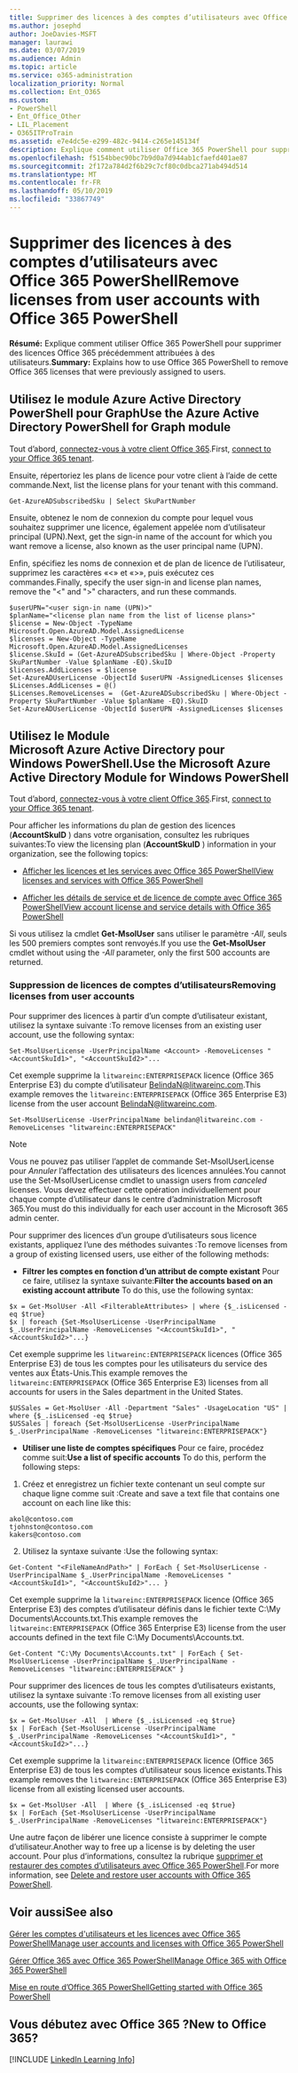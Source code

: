 ```yaml
---
title: Supprimer des licences à des comptes d’utilisateurs avec Office 365 PowerShell
ms.author: josephd
author: JoeDavies-MSFT
manager: laurawi
ms.date: 03/07/2019
ms.audience: Admin
ms.topic: article
ms.service: o365-administration
localization_priority: Normal
ms.collection: Ent_O365
ms.custom:
- PowerShell
- Ent_Office_Other
- LIL_Placement
- O365ITProTrain
ms.assetid: e7e4dc5e-e299-482c-9414-c265e145134f
description: Explique comment utiliser Office 365 PowerShell pour supprimer des licences Office 365 précédemment attribuées à des utilisateurs.
ms.openlocfilehash: f5154bbec90bc7b9d0a7d944ab1cfaefd401ae87
ms.sourcegitcommit: 2f172a784d2f6b29c7cf80c0dbca271ab494d514
ms.translationtype: MT
ms.contentlocale: fr-FR
ms.lasthandoff: 05/10/2019
ms.locfileid: "33867749"
---
```

# <a name="remove-licenses-from-user-accounts-with-office-365-powershell"></a><span data-ttu-id="a5f7e-103">Supprimer des licences à des comptes d’utilisateurs avec Office 365 PowerShell</span><span class="sxs-lookup"><span data-stu-id="a5f7e-103">Remove licenses from user accounts with Office 365 PowerShell</span></span>

<span data-ttu-id="a5f7e-104">**Résumé:** Explique comment utiliser Office 365 PowerShell pour supprimer des licences Office 365 précédemment attribuées à des utilisateurs.</span><span class="sxs-lookup"><span data-stu-id="a5f7e-104">**Summary:** Explains how to use Office 365 PowerShell to remove Office 365 licenses that were previously assigned to users.</span></span>

## <a name="use-the-azure-active-directory-powershell-for-graph-module"></a><span data-ttu-id="a5f7e-105">Utilisez le module Azure Active Directory PowerShell pour Graph</span><span class="sxs-lookup"><span data-stu-id="a5f7e-105">Use the Azure Active Directory PowerShell for Graph module</span></span>

<span data-ttu-id="a5f7e-106">Tout d’abord, [connectez-vous à votre client Office 365](connect-to-office-365-powershell.md#connect-with-the-azure-active-directory-powershell-for-graph-module).</span><span class="sxs-lookup"><span data-stu-id="a5f7e-106">First, [connect to your Office 365 tenant](connect-to-office-365-powershell.md#connect-with-the-azure-active-directory-powershell-for-graph-module).</span></span>
  

<span data-ttu-id="a5f7e-107">Ensuite, répertoriez les plans de licence pour votre client à l’aide de cette commande.</span><span class="sxs-lookup"><span data-stu-id="a5f7e-107">Next, list the license plans for your tenant with this command.</span></span>

```
Get-AzureADSubscribedSku | Select SkuPartNumber
```

<span data-ttu-id="a5f7e-108">Ensuite, obtenez le nom de connexion du compte pour lequel vous souhaitez supprimer une licence, également appelée nom d’utilisateur principal (UPN).</span><span class="sxs-lookup"><span data-stu-id="a5f7e-108">Next, get the sign-in name of the account for which you want remove a license, also known as the user principal name (UPN).</span></span>

<span data-ttu-id="a5f7e-109">Enfin, spécifiez les noms de connexion et de plan de licence de l’utilisateur, supprimez les caractères «<» et «>», puis exécutez ces commandes.</span><span class="sxs-lookup"><span data-stu-id="a5f7e-109">Finally, specify the user sign-in and license plan names, remove the "<" and ">" characters, and run these commands.</span></span>

```
$userUPN="<user sign-in name (UPN)>"
$planName="<license plan name from the list of license plans>"
$license = New-Object -TypeName Microsoft.Open.AzureAD.Model.AssignedLicense
$licenses = New-Object -TypeName Microsoft.Open.AzureAD.Model.AssignedLicenses
$license.SkuId = (Get-AzureADSubscribedSku | Where-Object -Property SkuPartNumber -Value $planName -EQ).SkuID
$licenses.AddLicenses = $license
Set-AzureADUserLicense -ObjectId $userUPN -AssignedLicenses $licenses
$Licenses.AddLicenses = @()
$Licenses.RemoveLicenses =  (Get-AzureADSubscribedSku | Where-Object -Property SkuPartNumber -Value $planName -EQ).SkuID
Set-AzureADUserLicense -ObjectId $userUPN -AssignedLicenses $licenses
```

## <a name="use-the-microsoft-azure-active-directory-module-for-windows-powershell"></a><span data-ttu-id="a5f7e-110">Utilisez le Module Microsoft Azure Active Directory pour Windows PowerShell.</span><span class="sxs-lookup"><span data-stu-id="a5f7e-110">Use the Microsoft Azure Active Directory Module for Windows PowerShell</span></span>

<span data-ttu-id="a5f7e-111">Tout d’abord, [connectez-vous à votre client Office 365](connect-to-office-365-powershell.md#connect-with-the-microsoft-azure-active-directory-module-for-windows-powershell).</span><span class="sxs-lookup"><span data-stu-id="a5f7e-111">First, [connect to your Office 365 tenant](connect-to-office-365-powershell.md#connect-with-the-microsoft-azure-active-directory-module-for-windows-powershell).</span></span>

   
<span data-ttu-id="a5f7e-112">Pour afficher les informations du plan de gestion des licences (**AccountSkuID** ) dans votre organisation, consultez les rubriques suivantes:</span><span class="sxs-lookup"><span data-stu-id="a5f7e-112">To view the licensing plan (**AccountSkuID** ) information in your organization, see the following topics:</span></span>
    
  - [<span data-ttu-id="a5f7e-113">Afficher les licences et les services avec Office 365 PowerShell</span><span class="sxs-lookup"><span data-stu-id="a5f7e-113">View licenses and services with Office 365 PowerShell</span></span>](view-licenses-and-services-with-office-365-powershell.md)
    
  - [<span data-ttu-id="a5f7e-114">Afficher les détails de service et de licence de compte avec Office 365 PowerShell</span><span class="sxs-lookup"><span data-stu-id="a5f7e-114">View account license and service details with Office 365 PowerShell</span></span>](view-account-license-and-service-details-with-office-365-powershell.md)
    
<span data-ttu-id="a5f7e-115">Si vous utilisez la cmdlet **Get-MsolUser** sans utiliser le paramètre _-All_, seuls les 500 premiers comptes sont renvoyés.</span><span class="sxs-lookup"><span data-stu-id="a5f7e-115">If you use the **Get-MsolUser** cmdlet without using the _-All_ parameter, only the first 500 accounts are returned.</span></span>
    
### <a name="removing-licenses-from-user-accounts"></a><span data-ttu-id="a5f7e-116">Suppression de licences de comptes d’utilisateurs</span><span class="sxs-lookup"><span data-stu-id="a5f7e-116">Removing licenses from user accounts</span></span>

<span data-ttu-id="a5f7e-117">Pour supprimer des licences à partir d’un compte d’utilisateur existant, utilisez la syntaxe suivante :</span><span class="sxs-lookup"><span data-stu-id="a5f7e-117">To remove licenses from an existing user account, use the following syntax:</span></span>
  
```
Set-MsolUserLicense -UserPrincipalName <Account> -RemoveLicenses "<AccountSkuId1>", "<AccountSkuId2>"...
```

<span data-ttu-id="a5f7e-118">Cet exemple supprime la `litwareinc:ENTERPRISEPACK` licence (Office 365 Enterprise E3) du compte d’utilisateur BelindaN@litwareinc.com.</span><span class="sxs-lookup"><span data-stu-id="a5f7e-118">This example removes the `litwareinc:ENTERPRISEPACK` (Office 365 Enterprise E3) license from the user account BelindaN@litwareinc.com.</span></span>
  
```
Set-MsolUserLicense -UserPrincipalName belindan@litwareinc.com -RemoveLicenses "litwareinc:ENTERPRISEPACK"
```

>[!Note]
><span data-ttu-id="a5f7e-119">Vous ne pouvez pas utiliser l’applet de commande Set-MsolUserLicense pour *Annuler* l’affectation des utilisateurs des licences annulées.</span><span class="sxs-lookup"><span data-stu-id="a5f7e-119">You cannot use the Set-MsolUserLicense cmdlet to unassign users from *canceled* licenses.</span></span> <span data-ttu-id="a5f7e-120">Vous devez effectuer cette opération individuellement pour chaque compte d’utilisateur dans le centre d’administration Microsoft 365.</span><span class="sxs-lookup"><span data-stu-id="a5f7e-120">You must do this individually for each user account in the Microsoft 365 admin center.</span></span>
>

<span data-ttu-id="a5f7e-121">Pour supprimer des licences d’un groupe d’utilisateurs sous licence existants, appliquez l’une des méthodes suivantes :</span><span class="sxs-lookup"><span data-stu-id="a5f7e-121">To remove licenses from a group of existing licensed users, use either of the following methods:</span></span>
  
- <span data-ttu-id="a5f7e-122">**Filtrer les comptes en fonction d’un attribut de compte existant** Pour ce faire, utilisez la syntaxe suivante:</span><span class="sxs-lookup"><span data-stu-id="a5f7e-122">**Filter the accounts based on an existing account attribute** To do this, use the following syntax:</span></span>
    
```
$x = Get-MsolUser -All <FilterableAttributes> | where {$_.isLicensed -eq $true}
$x | foreach {Set-MsolUserLicense -UserPrincipalName $_.UserPrincipalName -RemoveLicenses "<AccountSkuId1>", "<AccountSkuId2>"...}
```

<span data-ttu-id="a5f7e-123">Cet exemple supprime les `litwareinc:ENTERPRISEPACK` licences (Office 365 Enterprise E3) de tous les comptes pour les utilisateurs du service des ventes aux États-Unis.</span><span class="sxs-lookup"><span data-stu-id="a5f7e-123">This example removes the  `litwareinc:ENTERPRISEPACK` (Office 365 Enterprise E3) licenses from all accounts for users in the Sales department in the United States.</span></span>
    
```
$USSales = Get-MsolUser -All -Department "Sales" -UsageLocation "US" | where {$_.isLicensed -eq $true}
$USSales | foreach {Set-MsolUserLicense -UserPrincipalName $_.UserPrincipalName -RemoveLicenses "litwareinc:ENTERPRISEPACK"}
```

- <span data-ttu-id="a5f7e-124">**Utiliser une liste de comptes spécifiques** Pour ce faire, procédez comme suit:</span><span class="sxs-lookup"><span data-stu-id="a5f7e-124">**Use a list of specific accounts** To do this, perform the following steps:</span></span>
    
1. <span data-ttu-id="a5f7e-125">Créez et enregistrez un fichier texte contenant un seul compte sur chaque ligne comme suit :</span><span class="sxs-lookup"><span data-stu-id="a5f7e-125">Create and save a text file that contains one account on each line like this:</span></span>
    
  ```
akol@contoso.com
tjohnston@contoso.com
kakers@contoso.com
  ```

2. <span data-ttu-id="a5f7e-126">Utilisez la syntaxe suivante :</span><span class="sxs-lookup"><span data-stu-id="a5f7e-126">Use the following syntax:</span></span>
    
  ```
  Get-Content "<FileNameAndPath>" | ForEach { Set-MsolUserLicense -UserPrincipalName $_.UserPrincipalName -RemoveLicenses "<AccountSkuId1>", "<AccountSkuId2>"... }
  ```

<span data-ttu-id="a5f7e-127">Cet exemple supprime la `litwareinc:ENTERPRISEPACK` licence (Office 365 Enterprise E3) des comptes d’utilisateur définis dans le fichier texte C:\My Documents\Accounts.txt.</span><span class="sxs-lookup"><span data-stu-id="a5f7e-127">This example removes the  `litwareinc:ENTERPRISEPACK` (Office 365 Enterprise E3) license from the user accounts defined in the text file C:\My Documents\Accounts.txt.</span></span>
    
  ```
  Get-Content "C:\My Documents\Accounts.txt" | ForEach { Set-MsolUserLicense -UserPrincipalName $_.UserPrincipalName -RemoveLicenses "litwareinc:ENTERPRISEPACK" }
  ```

<span data-ttu-id="a5f7e-128">Pour supprimer des licences de tous les comptes d’utilisateurs existants, utilisez la syntaxe suivante :</span><span class="sxs-lookup"><span data-stu-id="a5f7e-128">To remove licenses from all existing user accounts, use the following syntax:</span></span>
  
```
$x = Get-MsolUser -All  | Where {$_.isLicensed -eq $true}
$x | ForEach {Set-MsolUserLicense -UserPrincipalName $_.UserPrincipalName -RemoveLicenses "<AccountSkuId1>", "<AccountSkuId2>"...}
```

<span data-ttu-id="a5f7e-129">Cet exemple supprime la `litwareinc:ENTERPRISEPACK` licence (Office 365 Enterprise E3) de tous les comptes d’utilisateur sous licence existants.</span><span class="sxs-lookup"><span data-stu-id="a5f7e-129">This example removes the  `litwareinc:ENTERPRISEPACK` (Office 365 Enterprise E3) license from all existing licensed user accounts.</span></span>
  
```
$x = Get-MsolUser -All  | Where {$_.isLicensed -eq $true}
$x | ForEach {Set-MsolUserLicense -UserPrincipalName $_.UserPrincipalName -RemoveLicenses "litwareinc:ENTERPRISEPACK"}
```

<span data-ttu-id="a5f7e-130">Une autre façon de libérer une licence consiste à supprimer le compte d’utilisateur.</span><span class="sxs-lookup"><span data-stu-id="a5f7e-130">Another way to free up a license is by deleting the user account.</span></span> <span data-ttu-id="a5f7e-131">Pour plus d’informations, consultez la rubrique [supprimer et restaurer des comptes d’utilisateurs avec Office 365 PowerShell](delete-and-restore-user-accounts-with-office-365-powershell.md).</span><span class="sxs-lookup"><span data-stu-id="a5f7e-131">For more information, see [Delete and restore user accounts with Office 365 PowerShell](delete-and-restore-user-accounts-with-office-365-powershell.md).</span></span>
  
## <a name="see-also"></a><span data-ttu-id="a5f7e-132">Voir aussi</span><span class="sxs-lookup"><span data-stu-id="a5f7e-132">See also</span></span>

[<span data-ttu-id="a5f7e-133">Gérer les comptes d'utilisateurs et les licences avec Office 365 PowerShell</span><span class="sxs-lookup"><span data-stu-id="a5f7e-133">Manage user accounts and licenses with Office 365 PowerShell</span></span>](manage-user-accounts-and-licenses-with-office-365-powershell.md)
  
[<span data-ttu-id="a5f7e-134">Gérer Office 365 avec Office 365 PowerShell</span><span class="sxs-lookup"><span data-stu-id="a5f7e-134">Manage Office 365 with Office 365 PowerShell</span></span>](manage-office-365-with-office-365-powershell.md)
  
[<span data-ttu-id="a5f7e-135">Mise en route d’Office 365 PowerShell</span><span class="sxs-lookup"><span data-stu-id="a5f7e-135">Getting started with Office 365 PowerShell</span></span>](getting-started-with-office-365-powershell.md)

    
## <a name="new-to-office-365"></a><span data-ttu-id="a5f7e-136">Vous débutez avec Office 365 ?</span><span class="sxs-lookup"><span data-stu-id="a5f7e-136">New to Office 365?</span></span>

[!INCLUDE [LinkedIn Learning Info](../common/office/linkedin-learning-info.md)]
   

